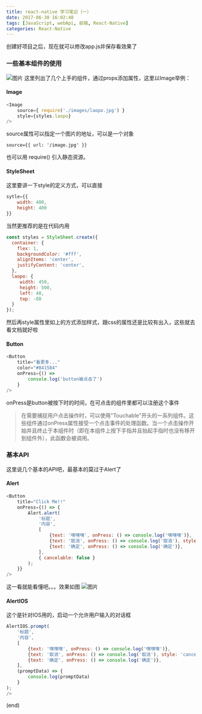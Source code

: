 ```yaml
---
title: react-native 学习笔记（一）
date: 2017-06-30 16:02:48
tags: [JavaScript, webApi, 前端, React-Native]
categories: React-Native
---
```

创建好项目之后，现在就可以修改app.js并保存看效果了
### 一些基本组件的使用
![图片](https://alwaysloseall.github.io/image/2017/06/react-native_0.png)
这里列出了几个上手的组件，通过props添加属性，这里以Image举例：
#### Image
```javascript
<Image 
    source={ require('./images/laopo.jpg') }
    style={styles.laopo}
/>
```

source属性可以指定一个图片的地址，可以是一个对象
```
source={{ url: '/image.jpg' }}
```
也可以用 require() 引入静态资源。
#### StyleSheet
这里要讲一下style的定义方式，可以直接

```javascript
sytle={{
    width: 400,
    height: 400
}}
```
当然更推荐的是在代码内用
```javascript
const styles = StyleSheet.create({
  container: {
    flex: 1,
    backgroundColor: '#fff',
    alignItems: 'center',
    justifyContent: 'center',
  },
  laopo: {
     width: 450,
     height: 500,
     left: 40,
     top: -80
  }
});
```
然后再style属性里如上的方式添加样式，跟css的属性还是比较有出入，这些就去看文档就好啦
#### Button
```javascript
<Button
    title="看更多..."
    color="#841584"
    onPress={() =>
        console.log('button被点击了')
    }
/>
```
onPress是button被按下时的时间，在可点击的组件里都可以注册这个事件
>在需要捕捉用户点击操作时，可以使用"Touchable"开头的一系列组件。这些组件通过onPress属性接受一个点击事件的处理函数。当一个点击操作开始并且终止于本组件时（即在本组件上按下手指并且抬起手指时也没有移开到组件外），此函数会被调用。

### 基本API
这里说几个基本的API吧，最基本的莫过于Alert了
#### Alert
```javascript
<Button
    title="Click Me!!"
    onPress={() => {
        Alert.alert(
            '标题',
            '内容',
            [
                {text: '嘿嘿嘿', onPress: () => console.log('嘿嘿嘿')},
                {text: '取消', onPress: () => console.log('取消'), style: 'cancel'},
                {text: '确定', onPress: () => console.log('确定')},
            ],
            { cancelable: false }
        );
    }}
/>
```
这一看就能看懂吧。。。效果如图
![图片](https://alwaysloseall.github.io/image/2017/06/react-native_1.png)

#### AlertIOS
这个是针对IOS用的，启动一个允许用户输入的对话框
```javascript
AlertIOS.prompt(
    '标题',
    '内容',
    [
        {text: '嘿嘿嘿', onPress: () => console.log('嘿嘿嘿')},
        {text: '取消', onPress: () => console.log('取消'), style: 'cancel'},
        {text: '确定', onPress: () => console.log('确定')},
    ],
    (promptData) => {
        console.log(promptData)
    }
);
/>
```

(end)